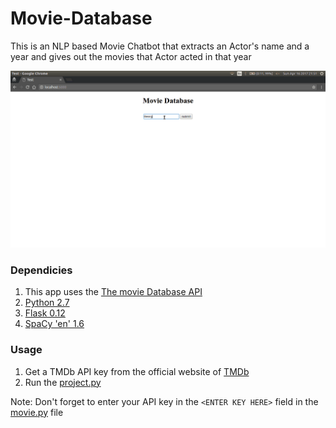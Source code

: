 # Movie-Database
This is an NLP based Movie Chatbot that extracts an Actor's name and a year and gives out the movies that Actor acted in that year

![chatbot gif](https://github.com/vijayj3/Movie-Database/blob/master/out.gif)

### Dependicies
1. This app uses the [The movie Database API](https://www.themoviedb.org/documentation/api)
2. [Python 2.7](https://www.python.org/download/releases/2.7/)
3. [Flask 0.12](http://flask.pocoo.org/)
4. [SpaCy 'en' 1.6](https://spacy.io/docs/usage/)

### Usage
1. Get a TMDb API key from the official website of [TMDb](https://www.themoviedb.org/documentation/api)
2. Run the [project.py](https://github.com/vijayj3/Movie-Database/blob/master/project.py)

Note: Don't forget to enter your API key in the `<ENTER KEY HERE>` field in the [movie.py](https://github.com/vijayj3/Movie-Database/blob/master/movie.py) file
